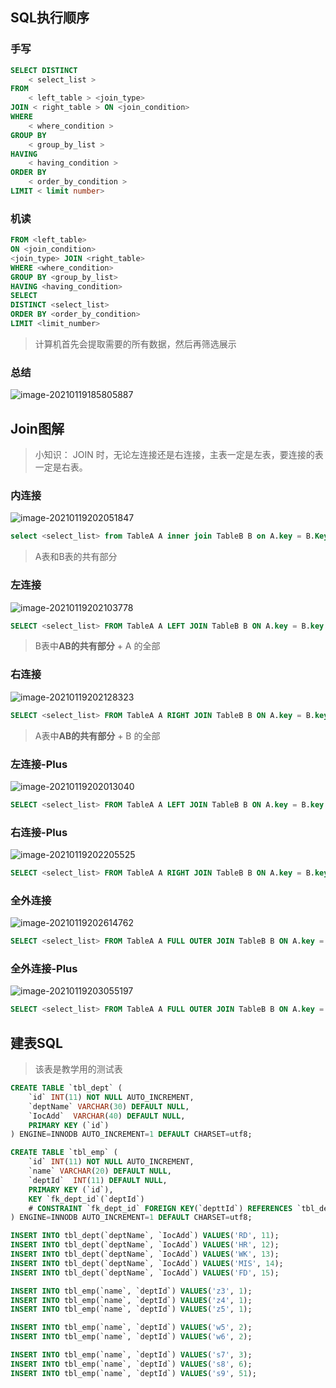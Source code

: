 ## SQL执行顺序

### 手写

```sql
SELECT DISTINCT
	< select_list >
FROM
	< left_table > <join_type>
JOIN < right_table > ON <join_condition>
WHERE
	< where_condition > 
GROUP BY
	< group_by_list >
HAVING
	< having_condition >
ORDER BY
	< order_by_condition >
LIMIT < limit number>
```

### 机读

```sql
FROM <left_table>
ON <join_condition>
<join_type> JOIN <right_table>
WHERE <where_condition>
GROUP BY <group_by_list>
HAVING <having_condition>
SELECT 
DISTINCT <select_list>
ORDER BY <order_by_condition>
LIMIT <limit_number>
```

> 计算机首先会提取需要的所有数据，然后再筛选展示

### 总结

![image-20210119185805887](https://ning-wang.oss-cn-beijing.aliyuncs.com/blog-imags/image-20210119185805887.png)

## Join图解

> 小知识： JOIN 时，无论左连接还是右连接，主表一定是左表，要连接的表一定是右表。

### 内连接

![image-20210119202051847](https://ning-wang.oss-cn-beijing.aliyuncs.com/blog-imags/image-20210119202051847.png)

```sql
select <select_list> from TableA A inner join TableB B on A.key = B.Key
```

> A表和B表的共有部分

### 左连接

![image-20210119202103778](https://ning-wang.oss-cn-beijing.aliyuncs.com/blog-imags/image-20210119202103778.png)

```sql
SELECT <select_list> FROM TableA A LEFT JOIN TableB B ON A.key = B.key
```

> B表中**AB的共有部分** + A 的全部

### 右连接

![image-20210119202128323](https://ning-wang.oss-cn-beijing.aliyuncs.com/blog-imags/image-20210119202128323.png)

```sql
SELECT <select_list> FROM TableA A RIGHT JOIN TableB B ON A.key = B.key
```

> A表中**AB的共有部分** + B 的全部

### 左连接-Plus

![image-20210119202013040](https://ning-wang.oss-cn-beijing.aliyuncs.com/blog-imags/image-20210119202013040.png)

```sql
SELECT <select_list> FROM TableA A LEFT JOIN TableB B ON A.key = B.key where B.key is NULL
```

### 右连接-Plus

![image-20210119202205525](https://ning-wang.oss-cn-beijing.aliyuncs.com/blog-imags/image-20210119202205525.png)

```sql
SELECT <select_list> FROM TableA A RIGHT JOIN TableB B ON A.key = B.key where A.key is NULL
```

### 全外连接

![image-20210119202614762](https://ning-wang.oss-cn-beijing.aliyuncs.com/blog-imags/image-20210119202614762.png)

```sql
SELECT <select_list> FROM TableA A FULL OUTER JOIN TableB B ON A.key = B.key 
```

### 全外连接-Plus

![image-20210119203055197](https://ning-wang.oss-cn-beijing.aliyuncs.com/blog-imags/image-20210119203055197.png)

```sql
SELECT <select_list> FROM TableA A FULL OUTER JOIN TableB B ON A.key = B.key WHERE A.Key IS NULL OR B.Key is NULL
```

## 建表SQL

> 该表是教学用的测试表

```sql
CREATE TABLE `tbl_dept` (
    `id` INT(11) NOT NULL AUTO_INCREMENT,
    `deptName` VARCHAR(30) DEFAULT NULL,
    `IocAdd`  VARCHAR(40) DEFAULT NULL,
    PRIMARY KEY (`id`)
) ENGINE=INNODB AUTO_INCREMENT=1 DEFAULT CHARSET=utf8;

CREATE TABLE `tbl_emp` (
    `id` INT(11) NOT NULL AUTO_INCREMENT,
    `name` VARCHAR(20) DEFAULT NULL,
    `deptId`  INT(11) DEFAULT NULL,
    PRIMARY KEY (`id`),
    KEY `fk_dept_id`(`deptId`)
    # CONSTRAINT `fk_dept_id` FOREIGN KEY(`depttId`) REFERENCES `tbl_dept`(`id`)
) ENGINE=INNODB AUTO_INCREMENT=1 DEFAULT CHARSET=utf8;

INSERT INTO tbl_dept(`deptName`, `IocAdd`) VALUES('RD', 11);
INSERT INTO tbl_dept(`deptName`, `IocAdd`) VALUES('HR', 12);
INSERT INTO tbl_dept(`deptName`, `IocAdd`) VALUES('WK', 13);
INSERT INTO tbl_dept(`deptName`, `IocAdd`) VALUES('MIS', 14);
INSERT INTO tbl_dept(`deptName`, `IocAdd`) VALUES('FD', 15);

INSERT INTO tbl_emp(`name`, `deptId`) VALUES('z3', 1);
INSERT INTO tbl_emp(`name`, `deptId`) VALUES('z4', 1);
INSERT INTO tbl_emp(`name`, `deptId`) VALUES('z5', 1);

INSERT INTO tbl_emp(`name`, `deptId`) VALUES('w5', 2);
INSERT INTO tbl_emp(`name`, `deptId`) VALUES('w6', 2);

INSERT INTO tbl_emp(`name`, `deptId`) VALUES('s7', 3);
INSERT INTO tbl_emp(`name`, `deptId`) VALUES('s8', 6);
INSERT INTO tbl_emp(`name`, `deptId`) VALUES('s9', 51);
```

